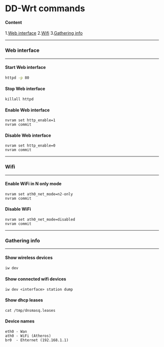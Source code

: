 DD-Wrt commands
===============

#### Content 
1.[Web interface](#Web_interface)
2.[Wifi](#Wifi)
3.[Gathering info](#Gathering_info)

_________________
### Web interface
_________________

#### Start Web interface

```bash   
httpd -p 80
```

#### Stop Web interface
    killall httpd

#### Enable Web interface
    nvram set http_enable=1
    nvram commit

#### Disable Web interface
    nvram set http_enable=0
    nvram commit

____
### Wifi
____

#### Enable WiFi in N only mode
    nvram set ath0_net_mode=n2-only
    nvram commit

#### Disable WiFi
    nvram set ath0_net_mode=disabled
    nvram commit
 
__________________

### Gathering info
__________________

#### Show wireless devices
```bash
iw dev
```
#### Show connected wifi devices
    iw dev <interface> station dump

#### Show dhcp leases
    cat /tmp/dnsmasq.leases

#### Device names
    eth0 - Wan
    ath0 - WiFi (Atheros)
    br0  - Ehternet (192.168.1.1)
